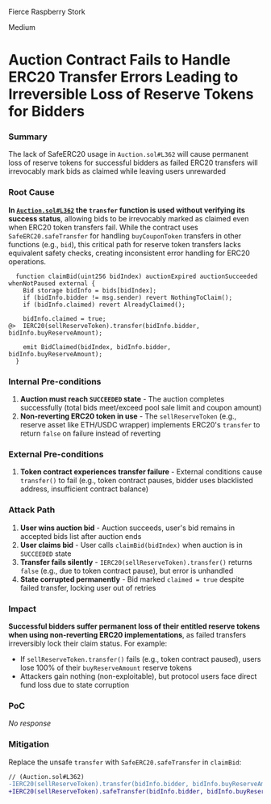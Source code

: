 Fierce Raspberry Stork

Medium

# Auction Contract Fails to Handle ERC20 Transfer Errors Leading to Irreversible Loss of Reserve Tokens for Bidders

### Summary

The lack of SafeERC20 usage in `Auction.sol#L362` will cause permanent loss of reserve tokens for successful bidders as failed ERC20 transfers will irrevocably mark bids as claimed while leaving users unrewarded

### Root Cause

**In [`Auction.sol#L362`](https://github.com/sherlock-audit/2024-12-plaza-finance/blob/main/plaza-evm/src/Auction.sol#L362) the `transfer` function is used without verifying its success status**, allowing bids to be irrevocably marked as claimed even when ERC20 token transfers fail. While the contract uses `SafeERC20.safeTransfer` for handling `buyCouponToken` transfers in other functions (e.g., `bid`), this critical path for reserve token transfers lacks equivalent safety checks, creating inconsistent error handling for ERC20 operations.

```solidity
  function claimBid(uint256 bidIndex) auctionExpired auctionSucceeded whenNotPaused external {
    Bid storage bidInfo = bids[bidIndex];
    if (bidInfo.bidder != msg.sender) revert NothingToClaim();
    if (bidInfo.claimed) revert AlreadyClaimed();

    bidInfo.claimed = true;
@>  IERC20(sellReserveToken).transfer(bidInfo.bidder, bidInfo.buyReserveAmount);

    emit BidClaimed(bidIndex, bidInfo.bidder, bidInfo.buyReserveAmount);
  }
```

### Internal Pre-conditions

1. **Auction must reach `SUCCEEDED` state** - The auction completes successfully (total bids meet/exceed pool sale limit and coupon amount)
2. **Non-reverting ERC20 token in use** - The `sellReserveToken` (e.g., reserve asset like ETH/USDC wrapper) implements ERC20's `transfer` to return `false` on failure instead of reverting

### External Pre-conditions

1. **Token contract experiences transfer failure** - External conditions cause `transfer()` to fail (e.g., token contract pauses, bidder uses blacklisted address, insufficient contract balance)


### Attack Path

1. **User wins auction bid** - Auction succeeds, user's bid remains in accepted bids list after auction ends
2. **User claims bid** - User calls `claimBid(bidIndex)` when auction is in `SUCCEEDED` state
3. **Transfer fails silently** - `IERC20(sellReserveToken).transfer()` returns `false` (e.g., due to token contract pause), but error is unhandled
4. **State corrupted permanently** - Bid marked `claimed = true` despite failed transfer, locking user out of retries

### Impact

**Successful bidders suffer permanent loss of their entitled reserve tokens when using non-reverting ERC20 implementations**, as failed transfers irreversibly lock their claim status. For example:
- If `sellReserveToken.transfer()` fails (e.g., token contract paused), users lose 100% of their `buyReserveAmount` reserve tokens
- Attackers gain nothing (non-exploitable), but protocol users face direct fund loss due to state corruption

### PoC

_No response_

### Mitigation

Replace the unsafe `transfer` with `SafeERC20.safeTransfer` in `claimBid`:

```diff
// (Auction.sol#L362)
-IERC20(sellReserveToken).transfer(bidInfo.bidder, bidInfo.buyReserveAmount);
+IERC20(sellReserveToken).safeTransfer(bidInfo.bidder, bidInfo.buyReserveAmount);
```